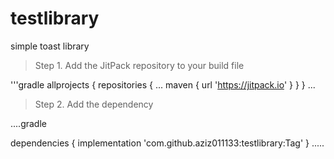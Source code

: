 # testlibrary
simple toast library

>Step 1. Add the JitPack repository to your build file

'''gradle
allprojects {
		repositories {
			...
			maven { url 'https://jitpack.io' }
		}
	}
 ...
  
  >Step 2. Add the dependency
  
  ....gradle
  
  dependencies {
	        implementation 'com.github.aziz011133:testlibrary:Tag'
	}
  .....
